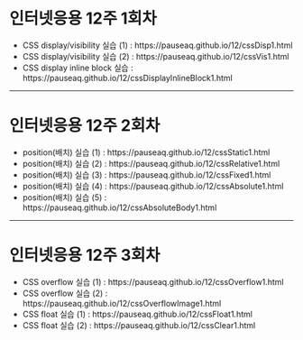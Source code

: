<h1>인터넷응용 12주 1회차</h1>
<ul>
	<li>CSS display/visibility 실습 (1) : https://pauseaq.github.io/12/cssDisp1.html</li>
	<li>CSS display/visibility 실습 (2) : https://pauseaq.github.io/12/cssVis1.html</li>
	<li>CSS display inline block 실습 : https://pauseaq.github.io/12/cssDisplayInlineBlock1.html</li>
</ul>

<hr>

<h1>인터넷응용 12주 2회차</h1>
<ul>
	<li>position(배치) 실습 (1) : https://pauseaq.github.io/12/cssStatic1.html</li>
	<li>position(배치) 실습 (2) : https://pauseaq.github.io/12/cssRelative1.html</li>
	<li>position(배치) 실습 (3) : https://pauseaq.github.io/12/cssFixed1.html</li>
	<li>position(배치) 실습 (4) : https://pauseaq.github.io/12/cssAbsolute1.html</li>
	<li>position(배치) 실습 (5) : https://pauseaq.github.io/12/cssAbsoluteBody1.html</li>
</ul>

<hr>

<h1>인터넷응용 12주 3회차</h1>
<ul>
	<li>CSS overflow 실습 (1) : https://pauseaq.github.io/12/cssOverflow1.html</li>
	<li>CSS overflow 실습 (2) : https://pauseaq.github.io/12/cssOverflowImage1.html</li>
	<li>CSS float 실습 (1) : https://pauseaq.github.io/12/cssFloat1.html</li>
	<li>CSS float 실습 (2) : https://pauseaq.github.io/12/cssClear1.html</li>
</ul>
